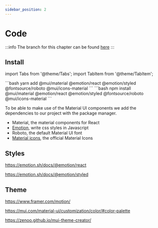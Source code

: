 ```yaml
---
sidebar_position: 2
---
```


# Code

:::info
The branch for this chapter can be found [here](https://github.com/appeltje-c/starter-app/tree/04-design)
:::

## Install

import Tabs from '@theme/Tabs';
import TabItem from '@theme/TabItem';

<Tabs>
  <TabItem value="yarn" label="Yarn" default>
    ```bash
      yarn add @mui/material @emotion/react @emotion/styled @fontsource/roboto @mui/icons-material
    ```
  </TabItem>
  <TabItem value="npm" label="npm">
    ```bash
      npm install @mui/material @emotion/react @emotion/styled @fontsource/roboto @mui/icons-material
    ```
  </TabItem>
</Tabs>

To be able to make use of the Material UI components we add the dependencies to our project
with the package manager.

* Material, the material components for React
* [Emotion](https://emotion.sh), write css styles in Javascript
* Roboto, the default Material UI font
* [Material icons](https://fonts.google.com/icons?icon.set=Material+Icons), the official Material Icons

## Styles

https://emotion.sh/docs/@emotion/react

https://emotion.sh/docs/@emotion/styled

## Theme

https://www.framer.com/motion/

https://mui.com/material-ui/customization/color/#color-palette

https://zenoo.github.io/mui-theme-creator/


